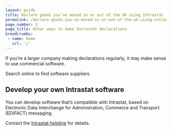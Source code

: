 ```yaml
---
layout: guide
title: Declare goods you’ve moved in or out of the UK using Intrastat
permalink: /declare-goods-you-ve-moved-in-or-out-of-the-uk-using-intrastat/other-ways-to-make-intrastat-declarations.html
page_number: 3
page_title: Other ways to make Intrastat declarations
breadcrumbs:
 - name: Home
   url: '/'
---
```

If you’re a larger company making declarations regularly, it may make sense to use commercial software.

Search online to find software suppliers.

## Develop your own Intrastat software

You can develop software that’s compatible with Intrastat, based on Electronic Data Interchange for Administration, Commerce and Transport (EDIFACT) messaging.

Contact the [Intrastat helpline](/declare-goods-you-ve-moved-in-or-out-of-the-uk-using-intrastat/get-help-with-intrastat.html) for details.
